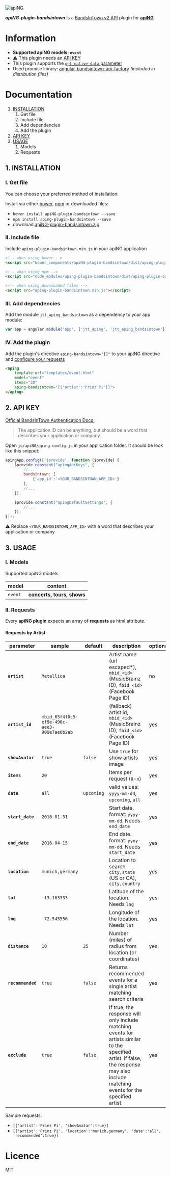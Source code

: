 [logo]: http://aping.io/logo/320/aping-plugin.png "apiNG Plugin"
![apiNG][logo]

**_apiNG-plugin-bandsintown_** is a [BandsInTown v2 API](http://bandsintown.com/api/requests) plugin for [**apiNG**](https://github.com/JohnnyTheTank/apiNG).

# Information
* **Supported apiNG models: `event`**
* :warning: This plugin needs an [API KEY](#2-api-key)
* This plugin supports the [`get-native-data` parameter](https://aping.readme.io/docs/configuration#parameters)
* Used promise library: [angular-bandsintown-api-factory](https://github.com/JohnnyTheTank/angular-bandsintown-api-factory) _(included in distribution files)_

# Documentation
1. [INSTALLATION](#1-installation)
    1. Get file
    2. Include file
    3. Add dependencies
    4. Add the plugin
2. [API KEY](#2-api-key)
3. [USAGE](#3-usage)
    1. Models
    2. Requests

## 1. INSTALLATION

### I. Get file
You can choose your preferred method of installation:

Install via either [bower](http://bower.io/), [npm](https://www.npmjs.com/) or downloaded files:

* `bower install apiNG-plugin-bandsintown --save`
* `npm install aping-plugin-bandsintown --save`
* download [apiNG-plugin-bandsintown.zip](https://github.com/JohnnyTheTank/apiNG-plugin-bandsintown/zipball/master)

### II. Include file
Include `aping-plugin-bandsintown.min.js` in your apiNG application

```html
<!-- when using bower -->
<script src="bower_components/apiNG-plugin-bandsintown/dist/aping-plugin-bandsintown.min.js"></script>

<!-- when using npm -->
<script src="node_modules/aping-plugin-bandsintown/dist/aping-plugin-bandsintown.min.js"></script>

<!-- when using downloaded files -->
<script src="aping-plugin-bandsintown.min.js"></script>
```

### III. Add dependencies
Add the module `jtt_aping_bandsintown` as a dependency to your app module:
```js
var app = angular.module('app', ['jtt_aping', 'jtt_aping_bandsintown']);
```

### IV. Add the plugin
Add the plugin's directive `aping-bandsintown="[]"` to your apiNG directive and [configure your requests](#ii-requests)
```html
<aping
    template-url="templates/event.html"
    model="event"
    items="20"
    aping-bandsintown="[{'artist':'Prinz Pi'}]">
</aping>
```

## 2. API KEY
[Official BandsInTown Authentication Docs:](http://bandsintown.com/api/authentication)
> The application ID can be anything, but should be a word that describes your application or company.

Open `js/apiNG/aping-config.js` in your application folder. It should be look like this snippet:
```js
apingApp.config(['$provide', function ($provide) {
    $provide.constant("apingApiKeys", {
        //...
        bandsintown: [
            {'app_id':'<YOUR_BANDSINTOWN_APP_ID>'}
        ],
        //...
    });

    $provide.constant("apingDefaultSettings", {
        //...
    });
}]);
```

:warning: Replace `<YOUR_BANDSINTOWN_APP_ID>` with a word that describes your application or company

## 3. USAGE

### I. Models
Supported apiNG models

|  model   | content |
|----------|---------|
| `event` | **concerts, tours, shows** |


### II. Requests
Every **apiNG plugin** expects an array of **requests** as html attribute.

#### Requests by Artist
|  parameter  | sample | default | description | optional |
|----------|---------|---------|---------|---------|
| **`artist`** | `Metallica` |  | Artist name (url escaped*), `mbid_<id>` (MusicBrainz ID), `fbid_<id>` (Facebook Page ID)  | no |
| **`artist_id`** | `mbid_65f4f0c5-ef9e-490c-aee3-909e7ae6b2ab` |  | (fallback) artist id, `mbid_<id>` (MusicBrainz ID), `fbid_<id>` (Facebook Page ID) | yes |
| **`showAvatar`**  | `true` | `false` | Use `true` for show artists image |  yes  |
| **`items`**  | `20` | | Items per request (`0`-`n`) |  yes  |
| **`date`**  | `all` | `upcoming` | valid values: `yyyy-mm-dd`, `upcoming`, `all` |  yes  |
| **`start_date`**  | `2016-01-31` |  | Start date. format: `yyyy-mm-dd`. Needs `end_date` |  yes  |
| **`end_date`**  | `2016-04-15` |  | End date. format: `yyyy-mm-dd`. Needs `start_date` |  yes  |
| **`location`**  | `munich,germany` |  | Location to search `city,state` (US or CA), `city,country` |  yes  |
| **`lat`** | `-13.163333` |  | Latitude of the location. Needs `lng` | yes |
| **`lng`** | `-72.545556` |  | Longitude of the location. Needs `lat` | yes |
| **`distance`** | `10` | `25`  | Number (miles) of radius from location (or coordinates) | yes |
| **`recommended`** | `true` | `false` | Returns recommended events for a single artist matching search criteria | yes |
| **`exclude`** | `true` | `false` | If true, the response will only include matching events for artists similar to the specified artist. if false, the response may also include matching events for the specified artist. | yes |

Sample requests:
* `[{'artist':'Prinz Pi', 'showAvatar':true}]`
* `[{'artist':'Prinz Pi', 'location':'munich,germany', 'date':'all', 'recommended':true}]`


# Licence
MIT

